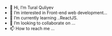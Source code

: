- 👋 Hi, I’m Tural Quliyev
- 👀 I’m interested in Front-end web development...
- 🌱 I’m currently learning ..ReactJS.
- 💞️ I’m looking to collaborate on ...
- 📫 How to reach me ...

<!---
TG1989/TG1989 is a ✨ special ✨ repository because its `README.md` (this file) appears on your GitHub profile.
You can click the Preview link to take a look at your changes.
--->
